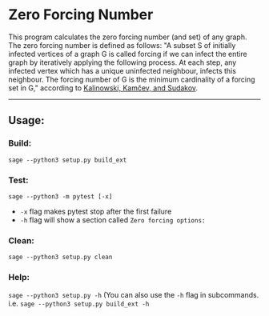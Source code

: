 # Zero Forcing Number
This program calculates the zero forcing number (and set) of any graph. The zero forcing number is defined as follows: "A subset S of initially infected vertices of a graph G is called forcing if we can infect the entire graph by iteratively applying the following process. At each step, any infected vertex which has a unique uninfected neighbour, infects this neighbour. The forcing number of G is the minimum cardinality of a forcing set in G," according to [Kalinowski, Kamčev, and Sudakov](https://arxiv.org/abs/1705.10391). 

---

## Usage:
### Build:
`sage --python3 setup.py build_ext`

### Test:
`sage --python3 -m pytest [-x]`
* `-x` flag makes pytest stop after the first failure
* `-h` flag will show a section called `Zero forcing options:`

### Clean:
`sage --python3 setup.py clean`

### Help:
`sage --python3 setup.py -h`
(You can also use the `-h` flag in subcommands. i.e. `sage --python3 setup.py build_ext -h`

